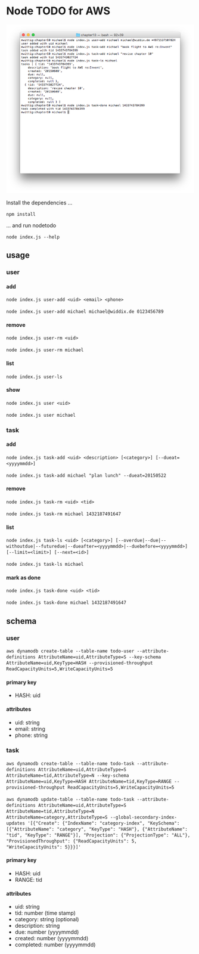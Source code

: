 # Node TODO for AWS

![Node TODO for AWS](./nodetodo.png?raw=true "Node TODO for AWS")

Install the dependencies ...

```
npm install
```

... and run nodetodo

```
node index.js --help
```

## usage

### user

#### add

```
node index.js user-add <uid> <email> <phone>

node index.js user-add michael michael@widdix.de 0123456789
```

#### remove

```
node index.js user-rm <uid>

node index.js user-rm michael
```

#### list

```
node index.js user-ls
```

#### show

```
node index.js user <uid>

node index.js user michael
```

### task

#### add

```
node index.js task-add <uid> <description> [<category>] [--dueat=<yyyymmdd>] 

node index.js task-add michael "plan lunch" --dueat=20150522
```

####  remove

```
node index.js task-rm <uid> <tid>

node index.js task-rm michael 1432187491647
```

#### list

```
node index.js task-ls <uid> [<category>] [--overdue|--due|--withoutdue|--futuredue|--dueafter=<yyyymmdd>|--duebefore=<yyyymmdd>] [--limit=<limit>] [--next=<id>]

node index.js task-ls michael
```

#### mark as done

```
node index.js task-done <uid> <tid>

node index.js task-done michael 1432187491647
```

## schema

### user

```
aws dynamodb create-table --table-name todo-user --attribute-definitions AttributeName=uid,AttributeType=S --key-schema AttributeName=uid,KeyType=HASH --provisioned-throughput ReadCapacityUnits=5,WriteCapacityUnits=5
```

#### primary key

* HASH: uid

#### attributes

* uid: string
* email: string
* phone: string

### task

```
aws dynamodb create-table --table-name todo-task --attribute-definitions AttributeName=uid,AttributeType=S AttributeName=tid,AttributeType=N --key-schema AttributeName=uid,KeyType=HASH AttributeName=tid,KeyType=RANGE --provisioned-throughput ReadCapacityUnits=5,WriteCapacityUnits=5

aws dynamodb update-table --table-name todo-task --attribute-definitions AttributeName=uid,AttributeType=S AttributeName=tid,AttributeType=N AttributeName=category,AttributeType=S --global-secondary-index-updates '[{"Create": {"IndexName": "category-index", "KeySchema": [{"AttributeName": "category", "KeyType": "HASH"}, {"AttributeName": "tid", "KeyType": "RANGE"}], "Projection": {"ProjectionType": "ALL"}, "ProvisionedThroughput": {"ReadCapacityUnits": 5, "WriteCapacityUnits": 5}}}]'
```

#### primary key

* HASH: uid
* RANGE: tid

#### attributes

* uid: string
* tid: number (time stamp)
* category: string (optional)
* description: string
* due: number (yyyymmdd)
* created: number (yyyymmdd)
* completed: number (yyyymmdd)
